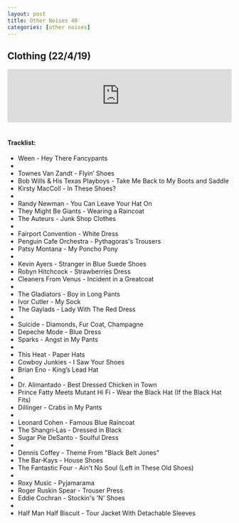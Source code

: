 ```yaml
---
layout: post
title: Other Noises 40
categories: [other noises]
---
```


## Clothing (22/4/19)

<iframe width="100%" height="120" src="https://www.mixcloud.com/widget/iframe/?hide_cover=1&feed=%2Fzero_cc%2Fother-noises-40-11419-clothing%2F" frameborder="0" ></iframe>
&nbsp;

#### Tracklist:

- Ween - Hey There Fancypants
- 
- Townes Van Zandt - Flyin’ Shoes
- Bob Wills & His Texas Playboys - Take Me Back to My Boots and Saddle
- Kirsty MacColl - In These Shoes?
- 
- Randy Newman - You Can Leave Your Hat On
- They Might Be Giants - Wearing a Raincoat
- The Auteurs - Junk Shop Clothes
- 
- Fairport Convention - White Dress
- Penguin Cafe Orchestra - Pythagoras's Trousers
- Patsy Montana - My Poncho Pony
- 
- Kevin Ayers - Stranger in Blue Suede Shoes
- Robyn Hitchcock - Strawberries Dress
- Cleaners From Venus - Incident in a Greatcoat
- 
- The Gladiators - Boy in Long Pants
- Ivor Cutler - My Sock
- The Gaylads - Lady With The Red Dress
- 
- Suicide - Diamonds, Fur Coat, Champagne
- Depeche Mode - Blue Dress
- Sparks - Angst in My Pants
- 
- This Heat - Paper Hats
- Cowboy Junkies - I Saw Your Shoes
- Brian Eno - King’s Lead Hat
- 
- Dr. Alimantado - Best Dressed Chicken in Town
- Prince Fatty Meets Mutant Hi Fi - Wear the Black Hat (If the Black Hat Fits)
- Dillinger - Crabs in My Pants
- 
- Leonard Cohen - Famous Blue Raincoat
- The Shangri‐Las - Dressed in Black
- Sugar Pie DeSanto - Soulful Dress
- 
- Dennis Coffey - Theme From "Black Belt Jones"
- The Bar‐Kays - House Shoes
- The Fantastic Four - Ain't No Soul (Left in These Old Shoes)
- 
- Roxy Music - Pyjamarama
- Roger Ruskin Spear - Trouser Press
- Eddie Cochran - Stockin's 'N' Shoes
- 
- Half Man Half Biscuit - Tour Jacket With Detachable Sleeves